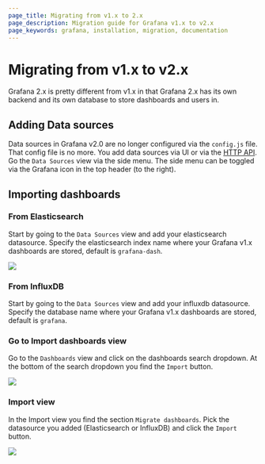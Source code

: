 ```yaml
---
page_title: Migrating from v1.x to 2.x
page_description: Migration guide for Grafana v1.x to v2.x
page_keywords: grafana, installation, migration, documentation
---
```


# Migrating from v1.x to v2.x

Grafana 2.x is pretty different from v1.x in that Grafana 2.x has its own backend and its own
database to store dashboards and users in.

## Adding Data sources

Data sources in Grafana v2.0 are no longer configured via the `config.js` file. That config file is no more.
You add data sources via UI or via the [HTTP API](../reference/http_api). Go the `Data Sources` view via the side menu.
The side menu can be toggled via the Grafana icon in the top header (to the right).

## Importing dashboards

### From Elasticsearch
Start by going to the `Data Sources` view and add your elasticsearch datasource. Specify the elasticsearch
index name where your Grafana v1.x dashboards are stored, default is `grafana-dash`.

![](/img/v2/datasource_edit_elastic.jpg)


### From InfluxDB

Start by going to the `Data Sources` view and add your influxdb datasource. Specify the database
name where your Grafana v1.x dashboards are stored, default is `grafana`.


### Go to Import dashboards view

Go to the `Dashboards` view and click on the dashboards search dropdown. At the bottom of the search dropdown
you find the `Import` button.

![](/img/v2/dashboard_import.jpg)


### Import view

In the Import view you find the section `Migrate dashboards`. Pick the datasource you added (Elasticsearch or InfluxDB)
and click the `Import` button.

![](/img/v2/migrate_dashboards.jpg)

